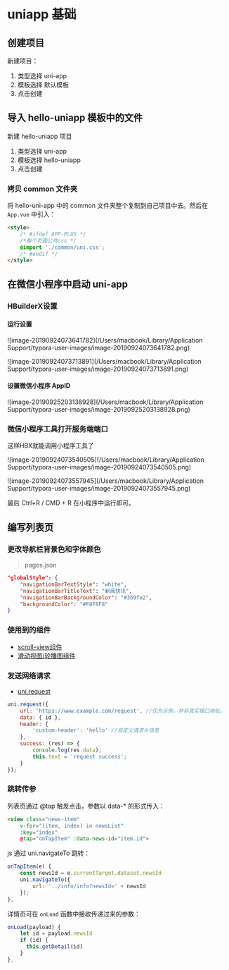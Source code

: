 # uniapp 基础

## 创建项目

新建项目：

1. 类型选择 uni-app
2. 模板选择 默认模板
3. 点击创建

## 导入 hello-uniapp 模板中的文件

新建 hello-uniapp 项目

1. 类型选择 uni-app
2. 模板选择 hello-uniapp
3. 点击创建

### 拷贝 common 文件夹

将 hello-uni-app 中的 common 文件夹整个复制到自己项目中去。然后在 `App.vue` 中引入：

```html
<style>
	/* #ifdef APP-PLUS */
	/*每个页面公共css */
	@import './common/uni.css';
	/* #endif */
</style>
```

## 在微信小程序中启动 uni-app

### HBuilderX设置

#### 运行设置

![image-20190924073641782](/Users/macbook/Library/Application Support/typora-user-images/image-20190924073641782.png)

![image-20190924073713891](/Users/macbook/Library/Application Support/typora-user-images/image-20190924073713891.png)

#### 设置微信小程序 AppID

![image-20190925203138928](/Users/macbook/Library/Application Support/typora-user-images/image-20190925203138928.png)

### 微信小程序工具打开服务端端口

这样HBX就能调用小程序工具了

![image-20190924073540505](/Users/macbook/Library/Application Support/typora-user-images/image-20190924073540505.png)

![image-20190924073557945](/Users/macbook/Library/Application Support/typora-user-images/image-20190924073557945.png)

最后 Ctrl+R / CMD + R 在小程序中运行即可。

## 编写列表页

### 更改导航栏背景色和字体颜色

> pages.json

```json
"globalStyle": {
	"navigationBarTextStyle": "white",
	"navigationBarTitleText": "新闻快讯",
	"navigationBarBackgroundColor": "#3b9fe2",
	"backgroundColor": "#F8F8F8"
}
```

### 使用到的组件

- [scroll-view组件](https://uniapp.dcloud.io/component/scroll-view?id=scroll-view)
- [滑动视图/轮播图组件](https://uniapp.dcloud.io/component/swiper?id=swiper)

### 发送网络请求

- [uni.request](https://uniapp.dcloud.io/api/request/request?id=request)

```js
uni.request({
    url: 'https://www.example.com/request', //仅为示例，并非真实接口地址。
    data: { id },
    header: {
        'custom-header': 'hello' //自定义请求头信息
    },
    success: (res) => {
        console.log(res.data);
        this.text = 'request success';
    }
});
```

### 跳转传参

列表页通过 @tap 触发点击，参数以 data-* 的形式传入：

```html
<view class="news-item"
	v-for="(item, index) in newsList"
	:key="index"
	@tap="onTapItem" :data-news-id="item.id">
```

js 通过 uni.navigateTo 跳转：

```js
onTapItem(e) {
	const newsId = e.currentTarget.dataset.newsId
	uni.navigateTo({
		url: '../info/info?newsId=' + newsId
	});
},
```

详情页可在 `onLoad` 函数中接收传递过来的参数：

```js
onLoad(payload) {
	let id = payload.newsId
	if (id) {
	  this.getDetail(id)
	}
},
```

